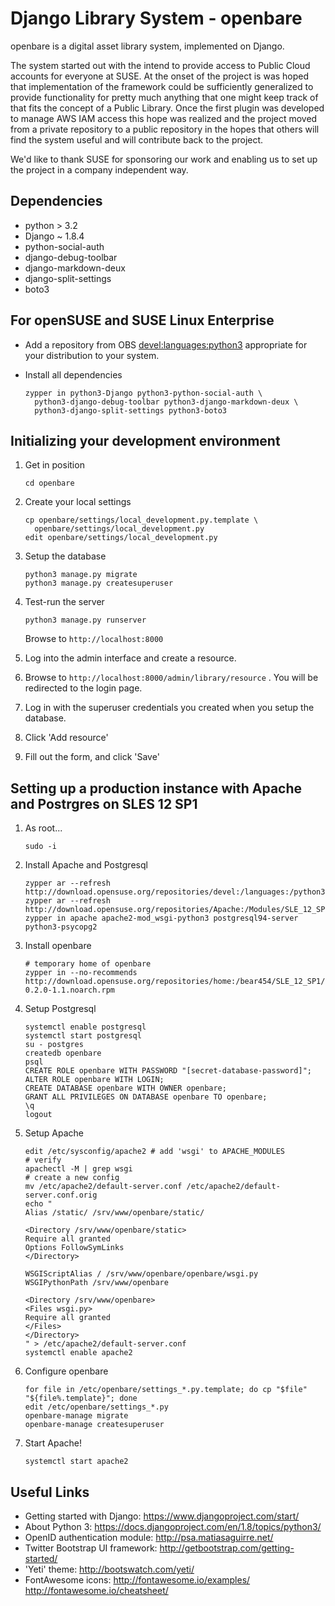 Django Library System - openbare
=================================================

openbare is a digital asset library system, implemented on Django.

The system started out with the intend to provide access to Public Cloud
accounts for everyone at SUSE. At the onset of the project is was hoped that
implementation of the framework could be sufficiently generalized to provide
functionality for pretty much anything that one might keep track of that
fits the concept of a Public Library. Once the first plugin was developed
to manage AWS IAM access this hope was realized and the project moved from
a private repository to a public repository in the hopes that others will
find the system useful and will contribute back to the project.

We'd like to thank SUSE for sponsoring our work and enabling us to set up the
project in a company independent way.


Dependencies
------------

* python > 3.2
* Django ~ 1.8.4
* python-social-auth
* django-debug-toolbar
* django-markdown-deux
* django-split-settings
* boto3

For openSUSE and SUSE Linux Enterprise
--------------------------------------
*   Add a repository from OBS
    [devel:languages:python3](https://build.opensuse.org/project/show/devel:languages:python3)
    appropriate for your distribution to your system.

*   Install all dependencies
    ```
    zypper in python3-Django python3-python-social-auth \
      python3-django-debug-toolbar python3-django-markdown-deux \
      python3-django-split-settings python3-boto3
    ```

Initializing your development environment
-----------------------------------------

1.  Get in position
    ```
    cd openbare
    ```

1.  Create your local settings
    ```
    cp openbare/settings/local_development.py.template \
      openbare/settings/local_development.py
    edit openbare/settings/local_development.py
    ```

1.  Setup the database
    ```
    python3 manage.py migrate
    python3 manage.py createsuperuser
    ```

1.  Test-run the server
    ```
    python3 manage.py runserver
    ```

    Browse to `http://localhost:8000`

1.  Log into the admin interface and create a resource.

  1.  Browse to `http://localhost:8000/admin/library/resource` .
      You will be redirected to the login page.
  2.  Log in with the superuser credentials you created when you setup the database.
  3.  Click 'Add resource'
  4.  Fill out the form, and click 'Save'


Setting up a production instance with Apache and Postrgres on SLES 12 SP1
-------------------------------------------------------------------------

1.  As root...
    ```
    sudo -i
    ```

1.  Install Apache and Postgresql
    ```
    zypper ar --refresh http://download.opensuse.org/repositories/devel:/languages:/python3/SLE_12_SP1/devel:languages:python3.repo
    zypper ar --refresh http://download.opensuse.org/repositories/Apache:/Modules/SLE_12_SP1/Apache:Modules.repo
    zypper in apache apache2-mod_wsgi-python3 postgresql94-server python3-psycopg2
    ```

1.  Install openbare
    ```
    # temporary home of openbare
    zypper in --no-recommends http://download.opensuse.org/repositories/home:/bear454/SLE_12_SP1/noarch/openbare-0.2.0-1.1.noarch.rpm
    ```

1.  Setup Postgresql
    ```
    systemctl enable postgresql
    systemctl start postgresql
    su - postgres
    createdb openbare
    psql
    CREATE ROLE openbare WITH PASSWORD "[secret-database-password]";
    ALTER ROLE openbare WITH LOGIN;
    CREATE DATABASE openbare WITH OWNER openbare;
    GRANT ALL PRIVILEGES ON DATABASE openbare TO openbare;
    \q
    logout
    ```

1.  Setup Apache
    ```
    edit /etc/sysconfig/apache2 # add 'wsgi' to APACHE_MODULES
    # verify
    apachectl -M | grep wsgi
    # create a new config
    mv /etc/apache2/default-server.conf /etc/apache2/default-server.conf.orig
    echo "
    Alias /static/ /srv/www/openbare/static/

    <Directory /srv/www/openbare/static>
    Require all granted
    Options FollowSymLinks
    </Directory>

    WSGIScriptAlias / /srv/www/openbare/openbare/wsgi.py
    WSGIPythonPath /srv/www/openbare

    <Directory /srv/www/openbare>
    <Files wsgi.py>
    Require all granted
    </Files>
    </Directory>
    " > /etc/apache2/default-server.conf
    systemctl enable apache2
    ```

1.  Configure openbare
    ```
    for file in /etc/openbare/settings_*.py.template; do cp "$file" "${file%.template}"; done
    edit /etc/openbare/settings_*.py
    openbare-manage migrate
    openbare-manage createsuperuser
    ```

1.  Start Apache!
    ```
    systemctl start apache2
    ```

Useful Links
------------

* Getting started with Django: https://www.djangoproject.com/start/
* About Python 3: https://docs.djangoproject.com/en/1.8/topics/python3/
* OpenID authentication module: http://psa.matiasaguirre.net/
* Twitter Bootstrap UI framework: http://getbootstrap.com/getting-started/
* 'Yeti' theme: http://bootswatch.com/yeti/
* FontAwesome icons: http://fontawesome.io/examples/ http://fontawesome.io/cheatsheet/
